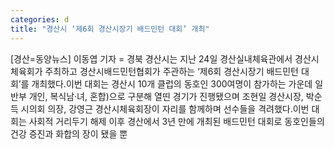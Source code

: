 ```yaml
---
categories: d
title: "경산시 ‘제6회 경산시장기 배드민턴 대회’ 개최"
---
```

[경산=동양뉴스] 이동엽 기자 = 경북 경산시는 지난 24일 경산실내체육관에서 경산시체육회가 주최하고 경산시배드민턴협회가 주관하는 ‘제6회 경산시장기 배드민턴 대회’를 개최했다.이번 대회는 경산시 10개 클럽의 동호인 300여명이 참가하는 가운데 일반부 개인, 복식남·녀, 혼합)으로 구분해 열띤 경기가 진행됐으며 조현일 경산시장, 박순득 시의회 의장, 강영근 경산시체육회장이 자리를 함께하며 선수들을 격려했다.이번 대회는 사회적 거리두기 해제 이후 경산에서 3년 만에 개최된 배드민턴 대회로 동호인들의 건강 증진과 화합의 장이 됐을 뿐
